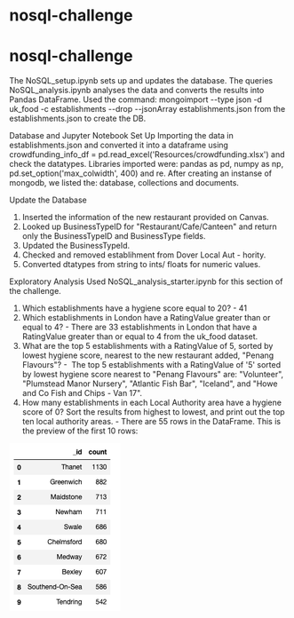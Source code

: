 # nosql-challenge

# nosql-challenge

The NoSQL_setup.ipynb sets up and updates the database. 
The queries NoSQL_analysis.ipynb analyses the data and converts the results into Pandas DataFrame. Used the command: mongoimport --type json -d uk_food -c establishments --drop --jsonArray establishments.json from the establishments.json to create the DB.

Database and Jupyter Notebook Set Up
Importing the data in establishments.json and converted it into a dataframe using crowdfunding_info_df = pd.read_excel('Resources/crowdfunding.xlsx') and check the datatypes.
Libraries imported were: pandas as pd, numpy as np, pd.set_option('max_colwidth', 400) and re.
After creating an instanse of mongodb, we listed the: database, collections and documents. 

Update the Database
1. Inserted the information of the new restaurant provided on Canvas.
2. Looked up BusinessTypeID for "Restaurant/Cafe/Canteen" and return only the BusinessTypeID and BusinessType fields.
3. Updated the BusinessTypeId.
4. Checked and removed establihment from Dover Local Aut - hority.
5. Converted dtatypes from string to ints/ floats for numeric values.


Exploratory Analysis
Used NoSQL_analysis_starter.ipynb for this section of the challenge.
1. Which establishments have a hygiene score equal to 20? - 41
2. Which establishments in London have a RatingValue greater than or equal to 4? - There are 33 establishments in London that have a RatingValue greater than or equal to 4 from the uk_food dataset.
3. What are the top 5 establishments with a RatingValue of 5, sorted by lowest hygiene score, nearest to the new restaurant added, "Penang Flavours"? -  The top 5 establishments with a RatingValue of '5' sorted by lowest hygiene score nearest to "Penang Flavours" are: "Volunteer", "Plumstead Manor Nursery", "Atlantic Fish Bar", "Iceland", and "Howe and Co Fish and Chips - Van 17".
4. How many establishments in each Local Authority area have a hygiene score of 0? Sort the results from highest to lowest, and print out the top ten local authority areas. - There are 55 rows in the DataFrame. This is the preview of the first 10 rows:

![Pic1](images/Pic1.png)
